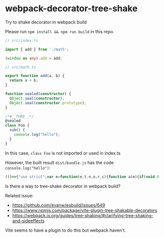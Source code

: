 # webpack-decorator-tree-shake

Try to shake decorator in webpack build

Please run `npm install && npm run build` in this repo.

```ts
// src/index.ts

import { add } from './math';

(window as any).add = add;
```

```ts
// src/math.ts

export function add(a, b) {
  return a + b;
}

function sealed(constructor) {
  Object.seal(constructor);
  Object.seal(constructor.prototype);
}

/*#__PURE__*/
@sealed
class Foo {
  sub() {
    console.log("hello");
  }
}
```

In this case, `class Foo` is not imported or used in index.ts

However, the built result `dist/bundle.js` has the code `console.log("hello")`:

```js
(()=>{"use strict";var e=function(e,t,n,o,r,c){function a(e){if(void 0!==e&&"function"!=typeof e)throw new TypeError("Function expected");return e}for(var i,l=o.kind,u="getter"===l?"get":"setter"===l?"set":"value",s=!t&&e?o.static?e:e.prototype:null,f=t||(s?Object.getOwnPropertyDescriptor(s,o.name):{}),d=!1,p=n.length-1;p>=0;p--){var b={};for(var y in o)b[y]="access"===y?{}:o[y];for(var y in o.access)b.access[y]=o.access[y];b.addInitializer=function(e){if(d)throw new TypeError("Cannot add initializers after decoration has completed");c.push(a(e||null))};var v=(0,n[p])("accessor"===l?{get:f.get,set:f.set}:f[u],b);if("accessor"===l){if(void 0===v)continue;if(null===v||"object"!=typeof v)throw new TypeError("Object expected");(i=a(v.get))&&(f.get=i),(i=a(v.set))&&(f.set=i),(i=a(v.init))&&r.unshift(i)}else(i=a(v))&&("field"===l?r.unshift(i):f[u]=i)}s&&Object.defineProperty(s,o.name,f),d=!0},t=function(e,t,n){for(var o=arguments.length>2,r=0;r<t.length;r++)n=o?t[r].call(e,n):t[r].call(e);return o?n:void 0},n=function(e,t,n){return"symbol"==typeof t&&(t=t.description?"[".concat(t.description,"]"):""),Object.defineProperty(e,"name",{configurable:!0,value:n?"".concat(n," ",t):t})};function o(e){Object.seal(e),Object.seal(e.prototype)}!function(){var r,c,a,i=[o],l=[];c=function(){function e(){}return e.prototype.sub=function(){console.log("hello")},e}();n(c,"Foo"),a="function"==typeof Symbol&&Symbol.metadata?Object.create(null):void 0,e(null,r={value:c},i,{kind:"class",name:c.name,metadata:a},null,l),c=r.value,a&&Object.defineProperty(c,Symbol.metadata,{enumerable:!0,configurable:!0,writable:!0,value:a}),t(c,l)}();window.add=function(e,t){return e+t}})();
```

Is there a way to tree-shake decorator in webpack build?

Related issue:
- https://github.com/evanw/esbuild/issues/649
- https://www.npmjs.com/package/vite-plugin-tree-shakable-decorators
- https://webpack.js.org/guides/tree-shaking/#clarifying-tree-shaking-and-sideeffects

Vite seems to have a plugin to do this but webpack haven't.

